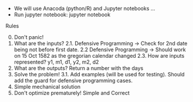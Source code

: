- We will use Anacoda (python/R) and Jupyter notebooks ...
- Run jupyter notebook: jupyter notebook

Rules

0. Don't panic!
1. What are the inputs? 2.1. Defensive Programming -> Check for 2nd date being not before first date. 2.2 Defensive Programming -> Should work on 15 Oct 1582 as the gregorian calendar changed 2.3. How are inputs represented? y1, m1, d1, y2, m2, d2
1. What are the outputs? Return a number with the days
1. Solve the problem!
   3.1. Add examples (will be used for testing). Should add the guard for defensive programming cases.
1. Simple mechanical solution
1. Don't optimize prematurely! Simple and Correct
